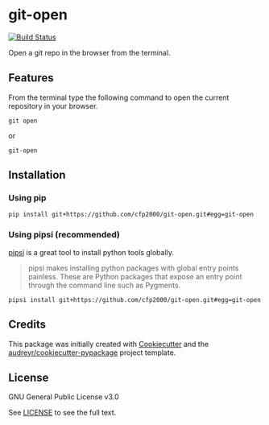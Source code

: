 git-open
========

[![Build Status](https://travis-ci.org/cfp2000/git-open.svg?branch=master)](https://travis-ci.org/cfp2000/git-open)

Open a git repo in the browser from the terminal.

Features
--------

From the terminal type the following command to open the current repository in your browser.

```
git open
```

or

```
git-open
```

Installation
------------

### Using pip

    pip install git+https://github.com/cfp2000/git-open.git#egg=git-open

### Using pipsi (recommended)

[pipsi](https://github.com/mitsuhiko/pipsi) is a great tool to install python tools globally.

> pipsi makes installing python packages with global entry points painless. 
> These are Python packages that expose an entry point through the command line such as Pygments.

    pipsi install git+https://github.com/cfp2000/git-open.git#egg=git-open

Credits
-------

This package was initially created with [Cookiecutter](https://github.com/audreyr/cookiecutter) and the 
[audreyr/cookiecutter-pypackage](https://github.com/audreyr/cookiecutter-pypackage) project template.



License
-------

GNU General Public License v3.0

See [LICENSE](LICENSE) to see the full text.
